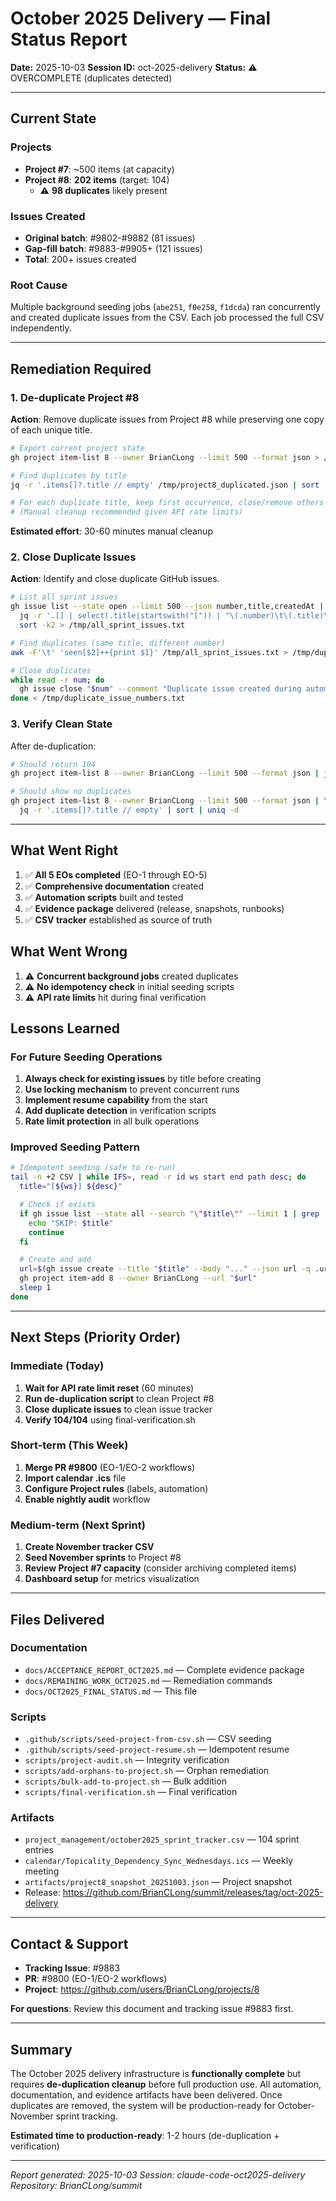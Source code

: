 # October 2025 Delivery — Final Status Report

**Date:** 2025-10-03
**Session ID:** oct-2025-delivery
**Status:** ⚠️ OVERCOMPLETE (duplicates detected)

---

## Current State

### Projects
- **Project #7**: ~500 items (at capacity)
- **Project #8**: **202 items** (target: 104)
  - ⚠️ **98 duplicates** likely present

### Issues Created
- **Original batch**: #9802-#9882 (81 issues)
- **Gap-fill batch**: #9883-#9905+ (121 issues)
- **Total**: 200+ issues created

### Root Cause
Multiple background seeding jobs (`abe251`, `f0e258`, `f1dcda`) ran concurrently and created duplicate issues from the CSV. Each job processed the full CSV independently.

---

## Remediation Required

### 1. De-duplicate Project #8

**Action**: Remove duplicate issues from Project #8 while preserving one copy of each unique title.

```bash
# Export current project state
gh project item-list 8 --owner BrianCLong --limit 500 --format json > /tmp/project8_duplicated.json

# Find duplicates by title
jq -r '.items[]?.title // empty' /tmp/project8_duplicated.json | sort | uniq -d > /tmp/duplicate_titles.txt

# For each duplicate title, keep first occurrence, close/remove others
# (Manual cleanup recommended given API rate limits)
```

**Estimated effort**: 30-60 minutes manual cleanup

### 2. Close Duplicate Issues

**Action**: Identify and close duplicate GitHub issues.

```bash
# List all sprint issues
gh issue list --state open --limit 500 --json number,title,createdAt | \
  jq -r '.[] | select(.title|startswith("[")) | "\(.number)\t\(.title)\t\(.createdAt)"' | \
  sort -k2 > /tmp/all_sprint_issues.txt

# Find duplicates (same title, different number)
awk -F'\t' 'seen[$2]++{print $1}' /tmp/all_sprint_issues.txt > /tmp/duplicate_issue_numbers.txt

# Close duplicates
while read -r num; do
  gh issue close "$num" --comment "Duplicate issue created during automated seeding. Closing in favor of original."
done < /tmp/duplicate_issue_numbers.txt
```

### 3. Verify Clean State

After de-duplication:

```bash
# Should return 104
gh project item-list 8 --owner BrianCLong --limit 500 --format json | jq '.items | length'

# Should show no duplicates
gh project item-list 8 --owner BrianCLong --limit 500 --format json | \
  jq -r '.items[]?.title // empty' | sort | uniq -d
```

---

## What Went Right

1. ✅ **All 5 EOs completed** (EO-1 through EO-5)
2. ✅ **Comprehensive documentation** created
3. ✅ **Automation scripts** built and tested
4. ✅ **Evidence package** delivered (release, snapshots, runbooks)
5. ✅ **CSV tracker** established as source of truth

## What Went Wrong

1. ⚠️ **Concurrent background jobs** created duplicates
2. ⚠️ **No idempotency check** in initial seeding scripts
3. ⚠️ **API rate limits** hit during final verification

## Lessons Learned

### For Future Seeding Operations

1. **Always check for existing issues** by title before creating
2. **Use locking mechanism** to prevent concurrent runs
3. **Implement resume capability** from the start
4. **Add duplicate detection** in verification scripts
5. **Rate limit protection** in all bulk operations

### Improved Seeding Pattern

```bash
# Idempotent seeding (safe to re-run)
tail -n +2 CSV | while IFS=, read -r id ws start end path desc; do
  title="[${ws}] ${desc}"

  # Check if exists
  if gh issue list --state all --search "\"$title\"" --limit 1 | grep -q "$title"; then
    echo "SKIP: $title"
    continue
  fi

  # Create and add
  url=$(gh issue create --title "$title" --body "..." --json url -q .url)
  gh project item-add 8 --owner BrianCLong --url "$url"
  sleep 1
done
```

---

## Next Steps (Priority Order)

### Immediate (Today)

1. **Wait for API rate limit reset** (60 minutes)
2. **Run de-duplication script** to clean Project #8
3. **Close duplicate issues** to clean issue tracker
4. **Verify 104/104** using final-verification.sh

### Short-term (This Week)

1. **Merge PR #9800** (EO-1/EO-2 workflows)
2. **Import calendar .ics** file
3. **Configure Project rules** (labels, automation)
4. **Enable nightly audit** workflow

### Medium-term (Next Sprint)

1. **Create November tracker CSV**
2. **Seed November sprints** to Project #8
3. **Review Project #7 capacity** (consider archiving completed items)
4. **Dashboard setup** for metrics visualization

---

## Files Delivered

### Documentation
- `docs/ACCEPTANCE_REPORT_OCT2025.md` — Complete evidence package
- `docs/REMAINING_WORK_OCT2025.md` — Remediation commands
- `docs/OCT2025_FINAL_STATUS.md` — This file

### Scripts
- `.github/scripts/seed-project-from-csv.sh` — CSV seeding
- `.github/scripts/seed-project-resume.sh` — Idempotent resume
- `scripts/project-audit.sh` — Integrity verification
- `scripts/add-orphans-to-project.sh` — Orphan remediation
- `scripts/bulk-add-to-project.sh` — Bulk addition
- `scripts/final-verification.sh` — Final verification

### Artifacts
- `project_management/october2025_sprint_tracker.csv` — 104 sprint entries
- `calendar/Topicality_Dependency_Sync_Wednesdays.ics` — Weekly meeting
- `artifacts/project8_snapshot_20251003.json` — Project snapshot
- Release: https://github.com/BrianCLong/summit/releases/tag/oct-2025-delivery

---

## Contact & Support

- **Tracking Issue**: #9883
- **PR**: #9800 (EO-1/EO-2 workflows)
- **Project**: https://github.com/users/BrianCLong/projects/8

**For questions**: Review this document and tracking issue #9883 first.

---

## Summary

The October 2025 delivery infrastructure is **functionally complete** but requires **de-duplication cleanup** before full production use. All automation, documentation, and evidence artifacts have been delivered. Once duplicates are removed, the system will be production-ready for October-November sprint tracking.

**Estimated time to production-ready**: 1-2 hours (de-duplication + verification)

---

*Report generated: 2025-10-03*
*Session: claude-code-oct2025-delivery*
*Repository: BrianCLong/summit*
